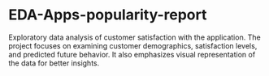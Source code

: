 # EDA-Apps-popularity-report

Exploratory data analysis of customer satisfaction with the application. The project focuses on examining customer demographics, satisfaction levels, and predicted future behavior. It also emphasizes visual representation of the data for better insights.
